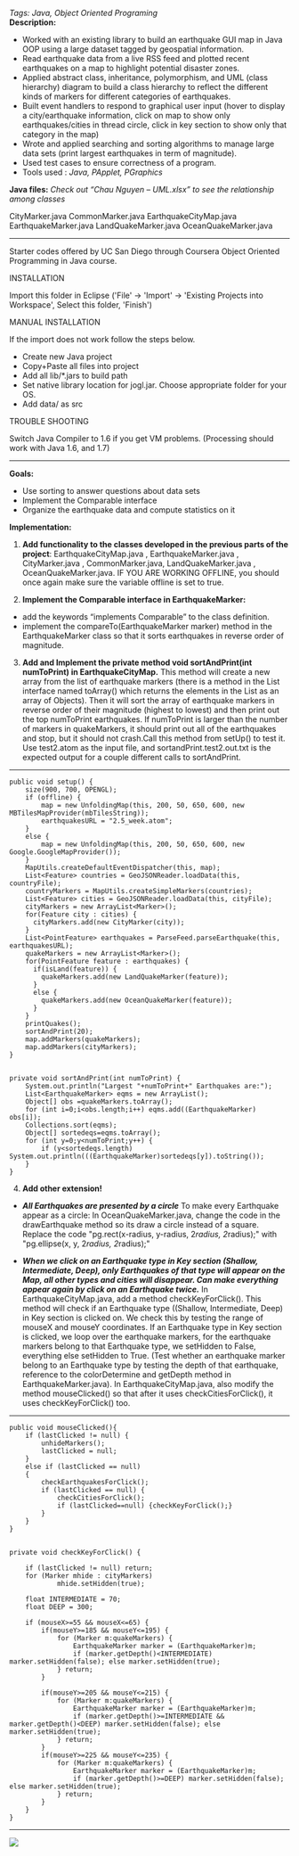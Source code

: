 *Tags: Java, Object Oriented Programing*<br>
**Description:**
- Worked with an existing library to build an earthquake GUI map in Java OOP using a large dataset tagged by geospatial information.
- Read earthquake data from a live RSS feed and plotted recent earthquakes on a map to highlight potential disaster zones.
- Applied abstract class, inheritance, polymorphism, and UML (class hierarchy) diagram to build a class hierarchy to reflect the different kinds of markers for different categories of earthquakes.
- Built event handlers to respond to graphical user input (hover to display a city/earthquake information, click on map to show only earthquakes/cities in thread circle, click in key section to show only that category in the map)
- Wrote and applied searching and sorting algorithms to manage large data sets (print largest earthquakes in term of magnitude).
- Used test cases to ensure correctness of a program.
- Tools used :  *Java, PApplet, PGraphics*

**Java files:** 
*Check out “Chau Nguyen – UML.xlsx” to see the relationship among classes*

CityMarker.java
CommonMarker.java
EarthquakeCityMap.java
EarthquakeMarker.java
LandQuakeMarker.java
OceanQuakeMarker.java
- - -



Starter codes offered by UC San Diego through Coursera Object Oriented Programming in Java course.

INSTALLATION

Import this folder in Eclipse ('File' -> 'Import' -> 'Existing Projects into Workspace', Select this folder, 'Finish')


MANUAL INSTALLATION

If the import does not work follow the steps below.

- Create new Java project
- Copy+Paste all files into project
- Add all lib/*.jars to build path
- Set native library location for jogl.jar. Choose appropriate folder for your OS.
- Add data/ as src


TROUBLE SHOOTING

Switch Java Compiler to 1.6 if you get VM problems. (Processing should work with Java 1.6, and 1.7)

---
**Goals:**
- Use sorting to answer questions about data sets
- Implement the Comparable interface 
- Organize the earthquake data and compute statistics on it

**Implementation:**

1. **Add functionality to the classes developed in the previous parts of the project**: EarthquakeCityMap.java , EarthquakeMarker.java , CityMarker.java , CommonMarker.java, LandQuakeMarker.java , OceanQuakeMarker.java. IF YOU ARE WORKING OFFLINE, you should once again make sure the variable offline is set to true.

2. **Implement the Comparable interface in EarthquakeMarker:**
- add the keywords “implements Comparable<EarthquakeMarker>” to the class definition.
- implement the compareTo(EarthquakeMarker marker) method in the EarthquakeMarker class so that it sorts earthquakes in reverse order of magnitude.  

3. **Add and Implement the private method void sortAndPrint(int numToPrint) in EarthquakeCityMap.**  This method will create a new array from the list of earthquake markers (there is a method in the List interface named toArray() which returns the elements in the List as an array of Objects).  Then it will sort the array of earthquake markers in reverse order of their magnitude (highest to lowest) and then print out the top numToPrint earthquakes. If numToPrint is larger than the number of markers in quakeMarkers, it should print out all of the earthquakes and stop, but it should not crash.Call this method from setUp() to test it.  Use test2.atom as the input file, and sortandPrint.test2.out.txt is the expected output for a couple different calls to sortAndPrint.

---

	public void setup() {		
		size(900, 700, OPENGL);
		if (offline) {
		    map = new UnfoldingMap(this, 200, 50, 650, 600, new MBTilesMapProvider(mbTilesString));
		    earthquakesURL = "2.5_week.atom";  
		}
		else {
			map = new UnfoldingMap(this, 200, 50, 650, 600, new Google.GoogleMapProvider());
		}
		MapUtils.createDefaultEventDispatcher(this, map);
		List<Feature> countries = GeoJSONReader.loadData(this, countryFile);
		countryMarkers = MapUtils.createSimpleMarkers(countries);
		List<Feature> cities = GeoJSONReader.loadData(this, cityFile);
		cityMarkers = new ArrayList<Marker>();
		for(Feature city : cities) {
		  cityMarkers.add(new CityMarker(city));
		}
	    List<PointFeature> earthquakes = ParseFeed.parseEarthquake(this, earthquakesURL);
	    quakeMarkers = new ArrayList<Marker>();
	    for(PointFeature feature : earthquakes) {
		  if(isLand(feature)) {
		    quakeMarkers.add(new LandQuakeMarker(feature));
		  }
		  else {
		    quakeMarkers.add(new OceanQuakeMarker(feature));
		  }
	    }
	    printQuakes();
	    sortAndPrint(20);
	    map.addMarkers(quakeMarkers);
	    map.addMarkers(cityMarkers);
	}  


	private void sortAndPrint(int numToPrint) {
		System.out.println("Largest "+numToPrint+" Earthquakes are:");
		List<EarthquakeMarker> eqms = new ArrayList();
		Object[] obs =quakeMarkers.toArray();
		for (int i=0;i<obs.length;i++) eqms.add((EarthquakeMarker) obs[i]);
		Collections.sort(eqms);
		Object[] sortedeqs=eqms.toArray();
		for (int y=0;y<numToPrint;y++) {
			if (y<sortedeqs.length) System.out.println(((EarthquakeMarker)sortedeqs[y]).toString());	
		}
	}

4. **Add other extension!**
* ***All Earthquakes are presented by a circle***
To make every Earthquake appear as a circle: In OceanQuakeMarker.java, change the code in the drawEarthquake method so its draw a circle instead of a square. Replace the code "pg.rect(x-radius, y-radius, 2*radius, 2*radius);" with "pg.ellipse(x, y, 2*radius, 2*radius);" 

* ***When we click on an Earthquake type in Key section (Shallow, Intermediate, Deep), only Earthquakes of that type will appear on the Map, all other types and cities will disappear. Can make everything appear again by click on an Earthquake twice.***
In EarthquakeCityMap.java, add a method checkKeyForClick(). This method will check if an Earthquake type ((Shallow, Intermediate, Deep) in Key section is clicked on. We check this by testing the range of mouseX and mouseY coordinates. If an Earthquake type in Key section is clicked, we loop over the earthquake markers, for the earthquake markers belong to that Earthquake type, we setHidden to False, everything else setHidden to True. (Test whether an earthquake marker belong to an Earthquake type by testing the depth of that earthquake, reference to the colorDetermine and getDepth method in EarthquakeMarker.java).
In EarthquakeCityMap.java, also modify the method mouseClicked() so that after it uses checkCitiesForClick(), it uses checkKeyForClick() too.

---
	public void mouseClicked(){
		if (lastClicked != null) {
			unhideMarkers();
			lastClicked = null;
		}
		else if (lastClicked == null) 
		{
			checkEarthquakesForClick();
			if (lastClicked == null) {
				checkCitiesForClick();
				if (lastClicked==null) {checkKeyForClick();}
			}
		}
	}


	private void checkKeyForClick()	{
		
		if (lastClicked != null) return;
		for (Marker mhide : cityMarkers) 
				mhide.setHidden(true);				

		float INTERMEDIATE = 70;
		float DEEP = 300;
		
		if (mouseX>=55 && mouseX<=65) {
			if(mouseY>=185 && mouseY<=195) {
				for (Marker m:quakeMarkers) {
					EarthquakeMarker marker = (EarthquakeMarker)m;
					if (marker.getDepth()<INTERMEDIATE) marker.setHidden(false); else marker.setHidden(true);
				} return;
			}
			
			if(mouseY>=205 && mouseY<=215) {
				for (Marker m:quakeMarkers) {
					EarthquakeMarker marker = (EarthquakeMarker)m;
					if (marker.getDepth()>=INTERMEDIATE && marker.getDepth()<DEEP) marker.setHidden(false); else marker.setHidden(true);
				} return;
			}
			if(mouseY>=225 && mouseY<=235) {
				for (Marker m:quakeMarkers) {
					EarthquakeMarker marker = (EarthquakeMarker)m;
					if (marker.getDepth()>=DEEP) marker.setHidden(false); else marker.setHidden(true);
				} return;				
			}
		}				
	}
---

![](https://github.com/cmn0705/Earthquake_Map/blob/master/Chau%20Nguyen%20-%20Submit%20Final.png)